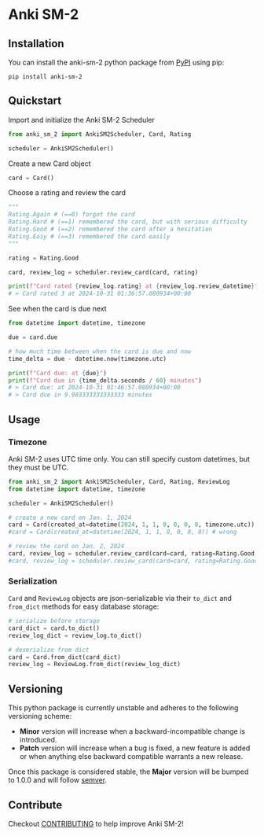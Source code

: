 # Anki SM-2

## Installation

You can install the anki-sm-2 python package from [PyPI](https://pypi.org/project/anki-sm-2/) using pip:
```
pip install anki-sm-2
```

## Quickstart

Import and initialize the Anki SM-2 Scheduler

```python
from anki_sm_2 import AnkiSM2Scheduler, Card, Rating

scheduler = AnkiSM2Scheduler()
```

Create a new Card object

```python
card = Card()
```

Choose a rating and review the card

```python
"""
Rating.Again # (==0) forgot the card
Rating.Hard # (==1) remembered the card, but with serious difficulty
Rating.Good # (==2) remembered the card after a hesitation
Rating.Easy # (==3) remembered the card easily
"""

rating = Rating.Good

card, review_log = scheduler.review_card(card, rating)

print(f"Card rated {review_log.rating} at {review_log.review_datetime}")
# > Card rated 3 at 2024-10-31 01:36:57.080934+00:00
```

See when the card is due next
```python
from datetime import datetime, timezone

due = card.due

# how much time between when the card is due and now
time_delta = due - datetime.now(timezone.utc)

print(f"Card due: at {due}")
print(f"Card due in {time_delta.seconds / 60} minutes")
# > Card due: at 2024-10-31 01:46:57.080934+00:00
# > Card due in 9.983333333333333 minutes
```

## Usage

### Timezone

Anki SM-2 uses UTC time only. You can still specify custom datetimes, but they must be UTC.

```python
from anki_sm_2 import AnkiSM2Scheduler, Card, Rating, ReviewLog
from datetime import datetime, timezone

scheduler = AnkiSM2Scheduler()

# create a new card on Jan. 1, 2024
card = Card(created_at=datetime(2024, 1, 1, 0, 0, 0, 0, timezone.utc)) # right
#card = Card(created_at=datetime(2024, 1, 1, 0, 0, 0, 0)) # wrong

# review the card on Jan. 2, 2024
card, review_log = scheduler.review_card(card=card, rating=Rating.Good, review_datetime=datetime(2024, 1, 2, 0, 0, 0, 0, timezone.utc)) # right
#card, review_log = scheduler.review_card(card=card, rating=Rating.Good, review_datetime=datetime(2024, 1, 2, 0, 0, 0, 0)) # wrong
```

### Serialization

`Card` and `ReviewLog` objects are json-serializable via their `to_dict` and `from_dict` methods for easy database storage:
```python
# serialize before storage
card_dict = card.to_dict()
review_log_dict = review_log.to_dict()

# deserialize from dict
card = Card.from_dict(card_dict)
review_log = ReviewLog.from_dict(review_log_dict)
```

## Versioning

This python package is currently unstable and adheres to the following versioning scheme:

- **Minor** version will increase when a backward-incompatible change is introduced.
- **Patch** version will increase when a bug is fixed, a new feature is added or when anything else backward compatible warrants a new release.

Once this package is considered stable, the **Major** version will be bumped to 1.0.0 and will follow [semver](https://semver.org/).

## Contribute

Checkout [CONTRIBUTING](https://github.com/joshdavham/anki-sm-2/blob/main/CONTRIBUTING.md) to help improve Anki SM-2!